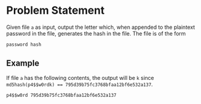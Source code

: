 # Problem Statement

Given file `a` as input, output the letter which, when appended to the plaintext password in the file, generates the hash in the file. The file is of the form

```md
password hash
```

## Example

If file `a` has the following contents, the output will be `k` since `md5hash(p4$$w0rdk) == 795d39b75fc3768bfaa12bf6e532a137`.

```md
p4$$w0rd 795d39b75fc3768bfaa12bf6e532a137
```
